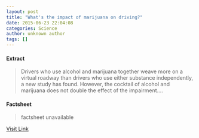 ```yaml
---
layout: post
title: "What's the impact of marijuana on driving?"
date: 2015-06-23 22:04:08
categories: Science
author: unknown author
tags: []
---
```



#### Extract
>Drivers who use alcohol and marijuana together weave more on a virtual roadway than drivers who use either substance independently, a new study has found. However, the cocktail of alcohol and marijuana does not double the effect of the impairment....

#### Factsheet
>factsheet unavailable

[Visit Link](http://www.sciencedaily.com/releases/2015/06/150623180408.htm)


